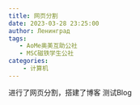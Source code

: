 ```yaml
---
title: 网页分割
date: 2023-03-28 23:25:00
author: Ленинград
tags:
   - AoMe奥美互助公社
   - MSC磁铁学生公社
categories: 
    - 计算机
---
```

进行了网页分割，搭建了博客
测试Blog